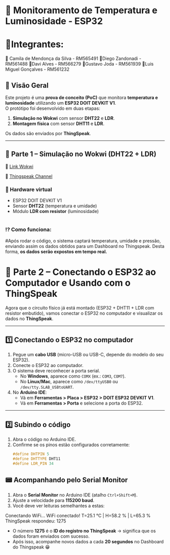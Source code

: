 # 📘 Monitoramento de Temperatura e Luminosidade - ESP32

# 🚀Integrantes:
🔹 Camila de Mendonça da Silva - RM565491
🔹Diego Zandonadi - RM561488
🔹Davi Alves - RM566279
🔹Gustavo Joda - RM561939
🔹Luis Miguel Gonçalves - RM561232

## 🔹 Visão Geral
Este projeto é uma **prova de conceito (PoC)** que monitora **temperatura e luminosidade** utilizando um **ESP32 DOIT DEVKIT V1**.  
O protótipo foi desenvolvido em duas etapas:  
1. **Simulação no Wokwi** com sensor **DHT22** e **LDR**.  
2. **Montagem física** com sensor **DHT11** e **LDR**.  

Os dados são enviados por **ThingSpeak**.

---

## 🚀 Parte 1 – Simulação no Wokwi (DHT22 + LDR)

🔗 [Link Wokwi]([https://wokwi.com/](https://wokwi.com/projects/441077412366481409))  

🔗 [Thingspeak Channel]([[https://wokwi.com/](https://wokwi.com/projects/441077412366481409)](https://thingspeak.mathworks.com/channels/3058686))  

### 🔌 Hardware virtual
- ESP32 DOIT DEVKIT V1  
- Sensor **DHT22** (temperatura e umidade)  
- Módulo **LDR com resistor** (luminosidade)
  #
### ⁉️ Como funciona:
#Após rodar o código, o sistema captará temperatura, umidade e pressão, enviando assim os dados obtidos para um Dashboard no Thingspeak. Desta forma, **os dados serão expostos em tempo real.**

# 🔌 Parte 2 – Conectando o ESP32 ao Computador e Usando com o ThingSpeak

Agora que o circuito físico já está montado (ESP32 + DHT11 + LDR com resistor embutido), vamos conectar o ESP32 no computador e visualizar os dados no **ThingSpeak**.

---

## 1️⃣ Conectando o ESP32 no computador

1. Pegue um **cabo USB** (micro-USB ou USB-C, depende do modelo do seu ESP32).  
2. Conecte o ESP32 ao computador.  
3. O sistema deve reconhecer a porta serial.  
   - No **Windows**, aparece como `COMX` (ex.: `COM3`, `COM7`).  
   - No **Linux/Mac**, aparece como `/dev/ttyUSB0` ou `/dev/tty.SLAB_USBtoUART`.  
4. No **Arduino IDE**:
   - Vá em **Ferramentas > Placa > ESP32 > DOIT ESP32 DEVKIT V1**.  
   - Vá em **Ferramentas > Porta** e selecione a porta do ESP32.  

---

## 2️⃣ Subindo o código

1. Abra o código no Arduino IDE.  
2. Confirme se os pinos estão configurados corretamente:
   ```cpp
   #define DHTPIN 5
   #define DHTTYPE DHT11
   #define LDR_PIN 34
## 📟 Acompanhando pelo Serial Monitor

1. Abra o **Serial Monitor** no Arduino IDE (atalho `Ctrl+Shift+M`).  
2. Ajuste a velocidade para **115200 baud**.  
3. Você deve ver leituras semelhantes a estas:

Conectando WiFi...
WiFi conectado!
T=25.1 °C | H=58.2 % | L=65.3 %
ThingSpeak respondeu: 1275


- O número **1275** é o **ID do registro no ThingSpeak** → significa que os dados foram enviados com sucesso.
- Após isso, acompanhe novos dados a cada **20 segundos** no Dashboard do Thingspeak 😁
